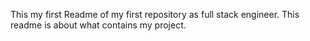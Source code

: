 This my first Readme of my first repository as full stack engineer.
This readme is about what contains my project.
